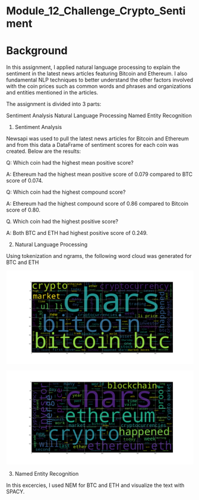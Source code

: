# Module_12_Challenge_Crypto_Sentiment


# Background

In this assignment, I applied natural language processing to explain the sentiment in the latest news articles featuring Bitcoin and Ethereum. I also fundamental NLP techniques to better understand the other factors involved with the coin prices such as common words and phrases and organizations and entities mentioned in the articles.

The assignment is divided into 3 parts:

 Sentiment Analysis
 Natural Language Processing
 Named Entity Recognition

1. Sentiment Analysis

Newsapi was used to pull the latest news articles for Bitcoin and Ethereum and from this data a DataFrame of sentiment scores for each coin was created. Below are the results:

Q: Which coin had the highest mean positive score?

A: Ethereum had the highest mean positive score of 0.079 compared to BTC score of 0.074.

Q: Which coin had the highest compound score?

A: Ethereum had the highest compound  score of 0.86 compared to Bitcoin score of 0.80.

Q. Which coin had the highest positive score?

A:  Both BTC and ETH had highest positive score of 0.249.



2. Natural Language Processing

Using tokenization and ngrams, the following word cloud was generated for BTC and ETH

![btc_WordCloud](Images/btc_WordCloud.png)

![eth_WordCloud](Images/eth_WordCloud.png)



3. Named Entity Recognition

In this excercies, I used NEM for BTC and ETH and visualize the text with SPACY.


